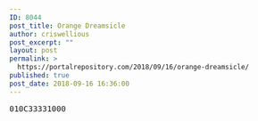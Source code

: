 ```yaml
---
ID: 8044
post_title: Orange Dreamsicle
author: criswellious
post_excerpt: ""
layout: post
permalink: >
  https://portalrepository.com/2018/09/16/orange-dreamsicle/
published: true
post_date: 2018-09-16 16:36:00
---
```

<pre>010C33331000</pre>